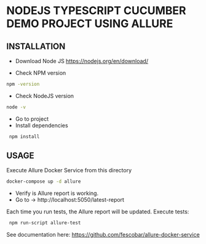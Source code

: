 # NODEJS TYPESCRIPT CUCUMBER DEMO PROJECT USING ALLURE

## INSTALLATION
- Download Node JS
https://nodejs.org/en/download/

- Check NPM version
```sh
npm -version
```

- Check NodeJS version
```sh
node -v
```

- Go to project
- Install dependencies

```sh
 npm install
 ```

## USAGE
Execute Allure Docker Service from this directory
```sh
docker-compose up -d allure
```
- Verify is Allure report is working. 
- Go to -> http://localhost:5050/latest-report

Each time you run tests, the Allure report will be updated.
Execute tests:
```sh
 npm run-script allure-test
 ```

See documentation here: https://github.com/fescobar/allure-docker-service